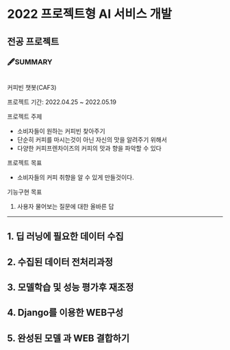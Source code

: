 # 2022 프로젝트형 AI 서비스 개발
## 전공 프로젝트 
### 🖋SUMMARY
<br/>
커피빈 챗봇(CAF3)

프로젝트 기간: 2022.04.25 ~ 2022.05.19

프로젝트 주제
 - 소비자들이 원하는 커피빈 찾아주기
 - 단순히 커피를 마시는것이 아닌 자신의 맛을 알려주기 위해서
 - 다양한 커피프렌차이즈의 커피의 맛과 향을 파악할 수 있다

프로젝트 목표
 - 소비자들의 커피 취향을 알 수 있게 만들것이다.
 
기능구현 목표
 1. 사용자 물어보는 질문에 대한 올바른 답
 
---
## 1. 딥 러닝에 필요한 데이터 수집

## 2. 수집된 데이터 전처리과정

## 3. 모델학습 및 성능 평가후 재조정

## 4. Django를 이용한 WEB구성

## 5. 완성된 모델 과 WEB 결합하기
